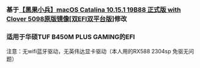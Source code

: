 ### 基于[【黑果小兵】macOS Catalina 10.15.1 19B88 正式版 with Clover 5098原版镜像[双EFI双平台版]](https://blog.daliansky.net/macOS-Catalina-10.15.1-19B88-Release-version-with-Clover-5098-original-image-Double-EFI-Version.html)修改
### 适用于华硕TUF B450M PLUS GAMING的EFI

注意：无wifi蓝牙驱动，无英伟达显卡驱动（本人用的RX588 2304sp 免驱无问题）


